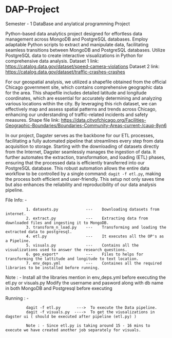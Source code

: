 # DAP-Project
Semester - 1 DataBase and anylatical programming Project

Python-based data analytics project designed for effortless data management across MongoDB and PostgreSQL databases. 
Employ adaptable Python scripts to extract and manipulate data, facilitating seamless transitions between MongoDB and PostgreSQL databases. 
Utilize PostgreSQL data to create interactive visualizations in Python for comprehensive data analysis.
Dataset 1 link: https://catalog.data.gov/dataset/speed-camera-violations
Dataset 2 link: https://catalog.data.gov/dataset/traffic-crashes-crashes

For our geospatial analysis, we utilized a shapefile obtained from the official Chicago government site, which contains comprehensive geographic data for the area. This shapefile includes detailed latitude and longitude coordinates, which are essential for accurately determining and analyzing various locations within the city. By leveraging this rich dataset, we can effectively map and assess spatial patterns and trends across Chicago, enhancing our understanding of traffic-related incidents and safety measures.
Shape file link: https://data.cityofchicago.org/Facilities-Geographic-Boundaries/Boundaries-Community-Areas-current-/cauq-8yn6

In our project, Dagster serves as the backbone for our ETL processes, facilitating a fully automated pipeline that streamlines every step from data acquisition to storage. Starting with the downloading of datasets directly from the Internet, Dagster seamlessly manages the ingestion of data. It further automates the extraction, transformation, and loading (ETL) phases, ensuring that the processed data is efficiently transferred into our PostgreSQL database. This robust automation allows the entire data workflow to be controlled by a single command: `dagit -f etl.py`, making the process both efficient and user-friendly. This setup not only saves time but also enhances the reliability and reproducibility of our data analysis pipeline.

File Info: -  

             1. datasets.py            ---    Downloading datasets from internet.
             2. extract.py             ---    Extracting data from downloaded files and ingesting it to MongoDB.
             3. transform_n_load.py    ---    Transforming and loading the extracted data to postgresql.
             4. etl.py                 ---    It executes all the OP's as a Pipeline.
             5. visuals.py             ---    Contains all the visualizations used to answer the research questions.
             6. geo_export*            ---    Files to helps for transforming the lattitude and longitude to text location.
             7. env_deps.yml           ---    Containes all the required libraries to be installed before running.
             
              
Note : - 
          Install all the libraries mention in env_deps.yml before executing the etl.py or visuals.py
          Modify the username and pasword along with db name in both MongoDB and Postgresql before executing


Running : -

             dagit -f etl.py       --->  To execute the Data pipeline.
             dagit -f visuals.py  ---->  To get the viusalizations in dagster ui ( should be executed after pipeline (etl.py) )

             Note : - Since etl.py is taking around 15 - 16 mins to execute we have created another job separately for visuals.
          
